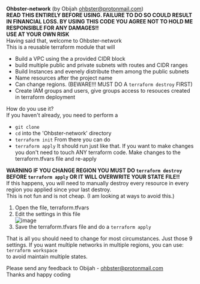 **Ohbster-network** (by Obijah ohbster@protonmail.com)  
**READ THIS ENTIRELY BEFORE USING. FAILURE TO DO SO COULD RESULT IN FINANCIAL LOSS. BY USING THIS CODE YOU AGREE NOT TO HOLD ME RESPONSIBLE FOR ANY DAMAGES!!**  
**USE AT YOUR OWN RISK**  
Having said that, welcome to Ohbster-network  
This is a reusable terraform module that will  
- Build a VPC using the a provided CIDR block
- build multiple public and private subnets with routes and CIDR ranges
- Build Instances and evenely distribute them among the public subnets
- Name resources after the project name
- Can change regions. (BEWARE!!! MUST DO A `terraform destroy` FIRST)  
- Create IAM groups and users, give groups access to resouces created in terraform deployment

How do you use it?  
  If you haven't already, you need to perform a   
  - `git clone`
  - `cd` into the 'Ohbster-network' directory
  - `terraform init`
  From there you can do  
  - `terraform apply`
It should run just like that. If you want to make changes you don't need to touch ANY terraform code. Make changes to the terraform.tfvars file and re-apply

**WARNING IF YOU CHANGE REGION YOU MUST DO `terraform destroy` BEFORE `terraform apply` OR IT WILL OVERWRITE YOUR STATE FILE!!**  
  If this happens, you will need to manually destroy every resource in every region you applied since your last destroy.  
  This is not fun and is not cheap. (I am looking at ways to avoid this.)
  1) Open the file, terraform.tfvars
  2) Edit the settings in this file  
   ![image](https://github.com/ohbster/Ohbster-network/assets/96074979/d733460d-b84c-4eec-8543-b0312f6cc85d)
  3) Save the terraform.tfvars file and do a `terraform apply`

That is all you should need to change for most circumstances. Just those 9 settings. If you want multiple networks in multiple regions, you can use:  
`terraform workspace`  
to avoid maintain multiple states.  

Please send any feedback to Obijah - ohbster@protonmail.com  
Thanks and happy coding  
